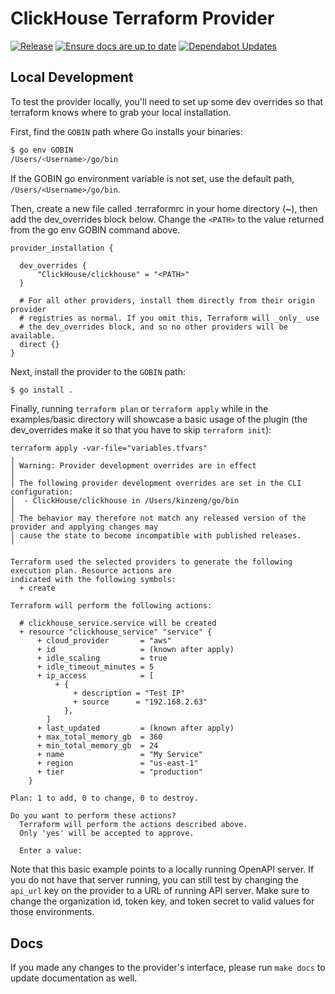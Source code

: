 # ClickHouse Terraform Provider

[![Release](https://github.com/ClickHouse/terraform-provider-clickhouse/actions/workflows/release.yml/badge.svg)](https://github.com/ClickHouse/terraform-provider-clickhouse/actions/workflows/release.yml)
[![Ensure docs are up to date](https://github.com/ClickHouse/terraform-provider-clickhouse/actions/workflows/docs.yaml/badge.svg)](https://github.com/ClickHouse/terraform-provider-clickhouse/actions/workflows/docs.yaml)
[![Dependabot Updates](https://github.com/ClickHouse/terraform-provider-clickhouse/actions/workflows/dependabot/dependabot-updates/badge.svg)](https://github.com/ClickHouse/terraform-provider-clickhouse/actions/workflows/dependabot/dependabot-updates)

## Local Development

To test the provider locally, you'll need to set up some dev overrides so that terraform knows where to grab your local installation.

First, find the `GOBIN` path where Go installs your binaries:

```sh
$ go env GOBIN
/Users/<Username>/go/bin
```

If the GOBIN go environment variable is not set, use the default path, `/Users/<Username>/go/bin`.

Then, create a new file called .terraformrc in your home directory (~), then add the dev_overrides block below. Change the `<PATH>` to the value returned from the go env GOBIN command above.

```t
provider_installation {

  dev_overrides {
      "ClickHouse/clickhouse" = "<PATH>"
  }

  # For all other providers, install them directly from their origin provider
  # registries as normal. If you omit this, Terraform will _only_ use
  # the dev_overrides block, and so no other providers will be available.
  direct {}
}
```

Next, install the provider to the `GOBIN` path:

```sh
$ go install .
```

Finally, running `terraform plan` or `terraform apply` while in the examples/basic directory will showcase a basic usage of the plugin (the dev_overrides make it so that you have to skip `terraform init`):

```
terraform apply -var-file="variables.tfvars"
╷
│ Warning: Provider development overrides are in effect
│
│ The following provider development overrides are set in the CLI configuration:
│  - ClickHouse/clickhouse in /Users/kinzeng/go/bin
│
│ The behavior may therefore not match any released version of the provider and applying changes may
│ cause the state to become incompatible with published releases.
╵

Terraform used the selected providers to generate the following execution plan. Resource actions are
indicated with the following symbols:
  + create

Terraform will perform the following actions:

  # clickhouse_service.service will be created
  + resource "clickhouse_service" "service" {
      + cloud_provider       = "aws"
      + id                   = (known after apply)
      + idle_scaling         = true
      + idle_timeout_minutes = 5
      + ip_access            = [
          + {
              + description = "Test IP"
              + source      = "192.168.2.63"
            },
        ]
      + last_updated         = (known after apply)
      + max_total_memory_gb  = 360
      + min_total_memory_gb  = 24
      + name                 = "My Service"
      + region               = "us-east-1"
      + tier                 = "production"
    }

Plan: 1 to add, 0 to change, 0 to destroy.

Do you want to perform these actions?
  Terraform will perform the actions described above.
  Only 'yes' will be accepted to approve.

  Enter a value:
```

Note that this basic example points to a locally running OpenAPI server.
If you do not have that server running, you can still test by changing the `api_url` key on the provider to a URL of running API server.
Make sure to change the organization id, token key, and token secret to valid values for those environments.

## Docs

If you made any changes to the provider's interface, please run `make docs` to update documentation as well.
